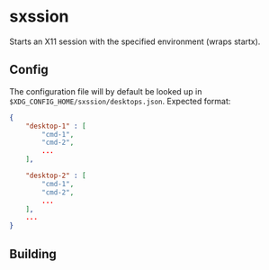 # sxssion

Starts an X11 session with the specified environment (wraps startx).

## Config

The configuration file will by default be looked up in `$XDG_CONFIG_HOME/sxssion/desktops.json`.
Expected format:
```json
{
    "desktop-1" : [
        "cmd-1",
        "cmd-2",
        ...
    ],

    "desktop-2" : [
        "cmd-1",
        "cmd-2",
        ...
    ],
    ...
}
```

## Building
